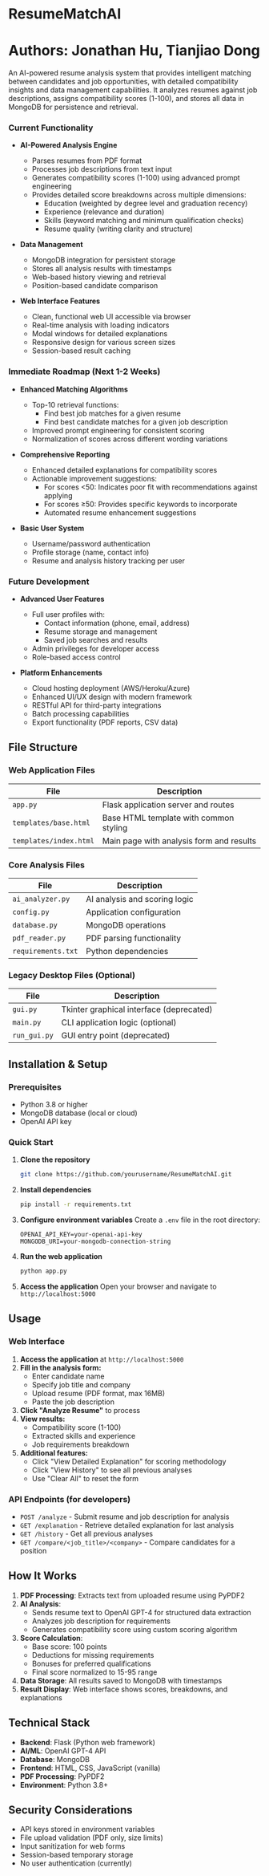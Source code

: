 # ResumeMatchAI
# Authors: Jonathan Hu, Tianjiao Dong

An AI-powered resume analysis system that provides intelligent matching between candidates and job opportunities, with detailed compatibility insights and data management capabilities. It analyzes resumes against job descriptions, assigns compatibility scores (1-100), and stores all data in MongoDB for persistence and retrieval.

### Current Functionality
- **AI-Powered Analysis Engine**
  - Parses resumes from PDF format
  - Processes job descriptions from text input
  - Generates compatibility scores (1-100) using advanced prompt engineering
  - Provides detailed score breakdowns across multiple dimensions:
    - Education (weighted by degree level and graduation recency)
    - Experience (relevance and duration)
    - Skills (keyword matching and minimum qualification checks)
    - Resume quality (writing clarity and structure)

- **Data Management**
  - MongoDB integration for persistent storage
  - Stores all analysis results with timestamps
  - Web-based history viewing and retrieval
  - Position-based candidate comparison

- **Web Interface Features**
  - Clean, functional web UI accessible via browser
  - Real-time analysis with loading indicators
  - Modal windows for detailed explanations
  - Responsive design for various screen sizes
  - Session-based result caching

### Immediate Roadmap (Next 1-2 Weeks)
- **Enhanced Matching Algorithms**
  - Top-10 retrieval functions:
    - Find best job matches for a given resume
    - Find best candidate matches for a given job description
  - Improved prompt engineering for consistent scoring
  - Normalization of scores across different wording variations

- **Comprehensive Reporting**
  - Enhanced detailed explanations for compatibility scores
  - Actionable improvement suggestions:
    - For scores <50: Indicates poor fit with recommendations against applying
    - For scores ≥50: Provides specific keywords to incorporate
    - Automated resume enhancement suggestions

- **Basic User System**
  - Username/password authentication
  - Profile storage (name, contact info)
  - Resume and analysis history tracking per user

### Future Development
- **Advanced User Features**
  - Full user profiles with:
    - Contact information (phone, email, address)
    - Resume storage and management
    - Saved job searches and results
  - Admin privileges for developer access
  - Role-based access control

- **Platform Enhancements**
  - Cloud hosting deployment (AWS/Heroku/Azure)
  - Enhanced UI/UX design with modern framework
  - RESTful API for third-party integrations
  - Batch processing capabilities
  - Export functionality (PDF reports, CSV data)

## File Structure

### Web Application Files
| File                      | Description                                |
|---------------------------|--------------------------------------------|
| `app.py`                  | Flask application server and routes        |
| `templates/base.html`     | Base HTML template with common styling     |
| `templates/index.html`    | Main page with analysis form and results   |

### Core Analysis Files
| File                 | Description                          |
|----------------------|--------------------------------------|
| `ai_analyzer.py`     | AI analysis and scoring logic        |
| `config.py`          | Application configuration            |
| `database.py`        | MongoDB operations                   |
| `pdf_reader.py`      | PDF parsing functionality            |
| `requirements.txt`   | Python dependencies                  |

### Legacy Desktop Files (Optional)
| File                 | Description                          |
|----------------------|--------------------------------------|
| `gui.py`             | Tkinter graphical interface (deprecated) |
| `main.py`            | CLI application logic (optional)     |
| `run_gui.py`         | GUI entry point (deprecated)         |


## Installation & Setup

### Prerequisites
- Python 3.8 or higher
- MongoDB database (local or cloud)
- OpenAI API key

### Quick Start

1. **Clone the repository**
   ```bash
   git clone https://github.com/yourusername/ResumeMatchAI.git
   ```

2. **Install dependencies**
   ```bash
   pip install -r requirements.txt
   ```

3. **Configure environment variables**
   Create a `.env` file in the root directory:
   ```
   OPENAI_API_KEY=your-openai-api-key
   MONGODB_URI=your-mongodb-connection-string
   ```

4. **Run the web application**
   ```bash
   python app.py
   ```

5. **Access the application**
   Open your browser and navigate to `http://localhost:5000`

## Usage

### Web Interface
1. **Access the application** at `http://localhost:5000`
2. **Fill in the analysis form:**
   - Enter candidate name
   - Specify job title and company
   - Upload resume (PDF format, max 16MB)
   - Paste the job description
3. **Click "Analyze Resume"** to process
4. **View results:**
   - Compatibility score (1-100)
   - Extracted skills and experience
   - Job requirements breakdown
5. **Additional features:**
   - Click "View Detailed Explanation" for scoring methodology
   - Click "View History" to see all previous analyses
   - Use "Clear All" to reset the form

### API Endpoints (for developers)
- `POST /analyze` - Submit resume and job description for analysis
- `GET /explanation` - Retrieve detailed explanation for last analysis
- `GET /history` - Get all previous analyses
- `GET /compare/<job_title>/<company>` - Compare candidates for a position

## How It Works
1. **PDF Processing**: Extracts text from uploaded resume using PyPDF2
2. **AI Analysis**: 
   - Sends resume text to OpenAI GPT-4 for structured data extraction
   - Analyzes job description for requirements
   - Generates compatibility score using custom scoring algorithm
3. **Score Calculation**:
   - Base score: 100 points
   - Deductions for missing requirements
   - Bonuses for preferred qualifications
   - Final score normalized to 15-95 range
4. **Data Storage**: All results saved to MongoDB with timestamps
5. **Result Display**: Web interface shows scores, breakdowns, and explanations

## Technical Stack
- **Backend**: Flask (Python web framework)
- **AI/ML**: OpenAI GPT-4 API
- **Database**: MongoDB
- **Frontend**: HTML, CSS, JavaScript (vanilla)
- **PDF Processing**: PyPDF2
- **Environment**: Python 3.8+

## Security Considerations
- API keys stored in environment variables
- File upload validation (PDF only, size limits)
- Input sanitization for web forms
- Session-based temporary storage
- No user authentication (currently)
